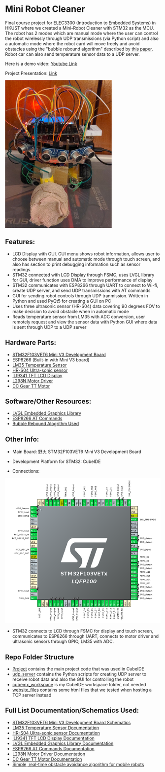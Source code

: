 # Mini Robot Cleaner
Final course project for ELEC3300 (Introduction to Embedded Systems) in HKUST where we created a Mini-Robot Cleaner with STM32 as the MCU. The robot has 2 modes which are manual mode where the user can control the robot wirelessly through UDP transmissions (via Python script) and also a automatic mode where the robot card will move freely and avoid obstacles using the "bubble rebound algorithm" described by [this paper](https://www.researchgate.net/publication/228955195_Simple_real-time_obstacle_avoidance_algorithm_for_mobile_robots). Robot car can also send temperature sensor data to a UDP server.

Here is a demo video: [Youtube Link](https://youtu.be/z4BqyFa29B0)

Project Presentation: [Link](./resources/ProjectPresentation.pdf)

![](./resources/final_photo6.jpg)

## Features:
-  LCD Display with GUI. GUI menu shows robot information, allows user to choose between manual and automatic mode through touch screen, and also has section to print debugging information such as sensor readings.
- STM32 connected with LCD Display through FSMC, uses LVGL library for GUI, driver function uses DMA to improve performance of display
- STM32 communicates with ESP8266 through UART to connect to Wi-fi, create UDP server, and send UDP transmissions with AT commands
- GUI for sending robot controls through UDP tranmission. Written in Python and used PyQt5 for creating a GUI on PC
- Uses three ultrasonic sensor (HR-S04) data covering 90 degrees FOV to make decision to avoid obstacle when in automatic mode
- Reads temperature sensor from LM35 with ADC conversion, user remotely request and view the sensor data with Python GUI where data is sent through UDP to a UDP server

## Hardware Parts:
- [STM32F103VET6 Mini V3 Development Board](./resources/MINIV3-Schematic.pdf)
- ESP8266 (Built-in with Mini V3 board)
- [LM35 Temperature Sensor](https://www.ti.com/lit/ds/symlink/lm35.pdf)
- [HR-S04 Ultra-sonic sensor](https://web.eece.maine.edu/~zhu/book/lab/HC-SR04%20User%20Manual.pdf)
- [ILI9341 TFT LCD Display](https://cdn-shop.adafruit.com/datasheets/ILI9341.pdf)
- [L298N Motor Driver](https://asset.conrad.com/media10/add/160267/c1/-/en/001525437ML01/manual-1525437-iduino-st-1112-motor-controller-1-pcs.pdf)
- [DC Gear TT Motor](https://media.digikey.com/pdf/Data%20Sheets/Adafruit%20PDFs/3777_Web.pdf)

## Software/Other Resources:
- [LVGL Embedded Graphics Library](https://docs.lvgl.io/master/index.html)
- [ESP8266 AT Commands](https://docs.espressif.com/projects/esp-at/en/release-v2.2.0.0_esp8266/Get_Started/What_is_ESP-AT.html)
- [Bubble Rebound Alogrithm Used](https://www.researchgate.net/publication/228955195_Simple_real-time_obstacle_avoidance_algorithm_for_mobile_robots)

## Other Info:
- Main Board: 野火 STM32F103VET6 Mini V3 Development Board

- Development Platform for STM32: CubeIDE

- Connections:

![](./resources/final_ioc.png)

- STM32 connects to LCD through FSMC for display and touch screen, communicates to ESP8266 through UART, connects to motor driver and ultrasonic sensors through GPIO, LM35 with ADC.


## Repo Folder Structure
- [Project](./Project/) contains the main project code that was used in CubeIDE 
- [udp_server](./udp_server/) contains the Python scripts for creating UDP server to receive robot data and also the GUI for controlling the robot
- [cubemx_workspace](./cubemx_workspace/) is my CubeIDE workspace folder, not needed
- [website_files](./website_files/) contains some html files that we tested when hosting a TCP server instead

## Full List Documentation/Schematics Used:
- [STM32F103VET6 Mini V3 Development Board Schematics](./resources/MINIV3-Schematic.pdf)
- [LM35 Temperature Sensor Documentation](https://www.ti.com/lit/ds/symlink/lm35.pdf)
- [HR-S04 Ultra-sonic sensor Documentation](https://web.eece.maine.edu/~zhu/book/lab/HC-SR04%20User%20Manual.pdf)
- [ILI9341 TFT LCD Display Documentation](https://cdn-shop.adafruit.com/datasheets/ILI9341.pdf)
- [LVGL Embedded Graphics Library Documentation](https://docs.lvgl.io/master/index.html)
- [ESP8266 AT Commands Documentation](https://docs.espressif.com/projects/esp-at/en/release-v2.2.0.0_esp8266/Get_Started/What_is_ESP-AT.html)
- [L298N Motor Driver Documentation](https://asset.conrad.com/media10/add/160267/c1/-/en/001525437ML01/manual-1525437-iduino-st-1112-motor-controller-1-pcs.pdf)
- [DC Gear TT Motor Documentation](https://media.digikey.com/pdf/Data%20Sheets/Adafruit%20PDFs/3777_Web.pdf)
- [Simple, real-time obstacle avoidance algorithm for mobile robots](https://www.researchgate.net/publication/228955195_Simple_real-time_obstacle_avoidance_algorithm_for_mobile_robots)